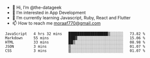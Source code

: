 - 👋 Hi, I’m @the-datageek
- 👀 I’m interested in App Development
- 🌱 I’m currently learning Javascript, Ruby, React and Flutter
- 📫 How to reach me moraaf770@gmail.com

<!---
the-datageek/the-datageek is a ✨ special ✨ repository because its `README.md` (this file) appears on your GitHub profile.
You can click the Preview link to take a look at your changes.
--->
<!--START_SECTION:waka-->

```text
JavaScript   4 hrs 32 mins   ██████████████████▒░░░░░░   73.82 %
Markdown     55 mins         ███▓░░░░░░░░░░░░░░░░░░░░░   15.06 %
HTML         33 mins         ██▒░░░░░░░░░░░░░░░░░░░░░░   08.98 %
JSON         3 mins          ▒░░░░░░░░░░░░░░░░░░░░░░░░   01.07 %
CSS          3 mins          ▒░░░░░░░░░░░░░░░░░░░░░░░░   01.07 %
```

<!--END_SECTION:waka-->

